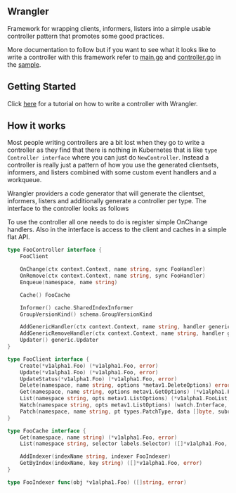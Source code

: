 Wrangler
--------
Framework for wrapping clients, informers, listers into a simple
usable controller pattern that promotes some good practices.

More documentation to follow but if you want to see what it
looks like to write a controller with this framework refer to
[main.go](https://github.com/rancher/wrangler-sample/blob/master/main.go) and [controller.go](https://github.com/rancher/wrangler-sample/blob/master/controller.go) in
 the [sample](https://github.com/rancher/wrangler-sample).
 
Getting Started
------------
Click [here](docs/tutorial.md) for a tutorial on how to write a controller with Wrangler.

How it works
------------

Most people writing controllers are a bit lost when they go to write a controller as they
find that there is nothing in Kubernetes that is like `type Controller interface` where you
can just do `NewController`.  Instead a controller is really just a pattern of how you use
the generated clientsets, informers, and listers combined with some custom event handlers and
a workqueue.

Wrangler providers a code generator that will generate the clientset, informers, listers and
additionally generate a controller per type.  The interface to the
controller looks as follows

To use the controller all one needs to do is register simple OnChange handlers.  Also in the
interface is access to the client and caches in a simple flat API.

```go
type FooController interface {
	FooClient

	OnChange(ctx context.Context, name string, sync FooHandler)
	OnRemove(ctx context.Context, name string, sync FooHandler)
	Enqueue(namespace, name string)

	Cache() FooCache

	Informer() cache.SharedIndexInformer
	GroupVersionKind() schema.GroupVersionKind

	AddGenericHandler(ctx context.Context, name string, handler generic.Handler)
	AddGenericRemoveHandler(ctx context.Context, name string, handler generic.Handler)
	Updater() generic.Updater
}

type FooClient interface {
	Create(*v1alpha1.Foo) (*v1alpha1.Foo, error)
	Update(*v1alpha1.Foo) (*v1alpha1.Foo, error)
	UpdateStatus(*v1alpha1.Foo) (*v1alpha1.Foo, error)
	Delete(namespace, name string, options *metav1.DeleteOptions) error
	Get(namespace, name string, options metav1.GetOptions) (*v1alpha1.Foo, error)
	List(namespace string, opts metav1.ListOptions) (*v1alpha1.FooList, error)
	Watch(namespace string, opts metav1.ListOptions) (watch.Interface, error)
	Patch(namespace, name string, pt types.PatchType, data []byte, subresources ...string) (result *v1alpha1.Foo, err error)
}

type FooCache interface {
	Get(namespace, name string) (*v1alpha1.Foo, error)
	List(namespace string, selector labels.Selector) ([]*v1alpha1.Foo, error)

	AddIndexer(indexName string, indexer FooIndexer)
	GetByIndex(indexName, key string) ([]*v1alpha1.Foo, error)
}

type FooIndexer func(obj *v1alpha1.Foo) ([]string, error)

```
